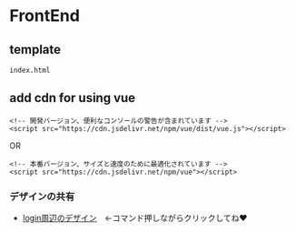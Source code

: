# FrontEnd

## template
`index.html`

## add cdn for using vue

```
<!-- 開発バージョン、便利なコンソールの警告が含まれています -->
<script src="https://cdn.jsdelivr.net/npm/vue/dist/vue.js"></script>
```

OR 

```
<!-- 本番バージョン、サイズと速度のために最適化されています -->
<script src="https://cdn.jsdelivr.net/npm/vue"></script>
```

### デザインの共有
 - [login周辺のデザイン](https://xd.adobe.com/view/4a160027-9c44-434d-5218-15ed75999231-3c27/)　←コマンド押しながらクリックしてね:heart:
